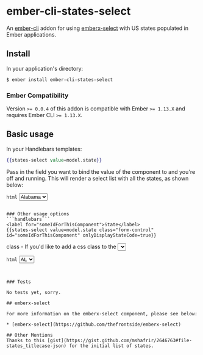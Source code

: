 # ember-cli-states-select

An [ember-cli](http://www.ember-cli.com) addon for using 
[emberx-select](https://github.com/thefrontside/emberx-select) with US states populated in Ember
applications.

## Install

In your application's directory:
```bash
$ ember install ember-cli-states-select
```


### Ember Compatibility

Version `>= 0.0.4` of this addon is compatible with Ember `>= 1.13.X` and
requires Ember CLI `>= 1.13.X`.


## Basic usage

In your Handlebars templates:

```handlebars
{{states-select value=model.state}}
```

Pass in the field you want to bind the value of the component to and you're off and running. This will render a select list with all the states, as shown below:

```html```
<select>
	<option value="AL">Alabama</option>
	<option value="AK">Alaska</option>
	....Truncated for the sake of brevity...
</select>
```

### Other usage options
```handlebars```
<label for="someIdForThisComponent">State</label>
{{states-select value=model.state class="form-control" id="someIdForThisComponent" onlyDisplayStateCode=true}}
```

class - If you'd like to add a css class to the <select> element generated like "form-control" from Twitter Bootstrap, pass in a value for class.
id - If you would like to tie a label to the component, pass in an id and then use that with the for attribute on your label.
onlyDisplayStateCode - default is false. If you would only like to display the two digit code in your select options, then set this to true. If will render something similar to this:

```html```
<select>
	<option value="AL">AL</option>
	<option value="AK">AK</option>
	....Truncated for the sake of brevity...
</select>
```


### Tests 

No tests yet, sorry.

## emberx-select

For more information on the emberx-select component, please see below:

* [emberx-select](https://github.com/thefrontside/emberx-select)

## Other Mentions
Thanks to this [gist](https://gist.github.com/mshafrir/2646763#file-states_titlecase-json) for the initial list of states. 
